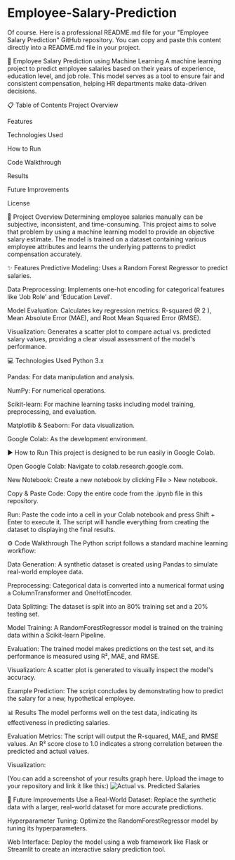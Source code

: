 # Employee-Salary-Prediction
Of course. Here is a professional README.md file for your "Employee Salary Prediction" GitHub repository. You can copy and paste this content directly into a README.md file in your project.

🚀 Employee Salary Prediction using Machine Learning
A machine learning project to predict employee salaries based on their years of experience, education level, and job role. This model serves as a tool to ensure fair and consistent compensation, helping HR departments make data-driven decisions.

📋 Table of Contents
Project Overview

Features

Technologies Used

How to Run

Code Walkthrough

Results

Future Improvements

License

📖 Project Overview
Determining employee salaries manually can be subjective, inconsistent, and time-consuming. This project aims to solve that problem by using a machine learning model to provide an objective salary estimate. The model is trained on a dataset containing various employee attributes and learns the underlying patterns to predict compensation accurately.

✨ Features
Predictive Modeling: Uses a Random Forest Regressor to predict salaries.

Data Preprocessing: Implements one-hot encoding for categorical features like 'Job Role' and 'Education Level'.

Model Evaluation: Calculates key regression metrics: R-squared (R 
2
 ), Mean Absolute Error (MAE), and Root Mean Squared Error (RMSE).

Visualization: Generates a scatter plot to compare actual vs. predicted salary values, providing a clear visual assessment of the model's performance.

💻 Technologies Used
Python 3.x

Pandas: For data manipulation and analysis.

NumPy: For numerical operations.

Scikit-learn: For machine learning tasks including model training, preprocessing, and evaluation.

Matplotlib & Seaborn: For data visualization.

Google Colab: As the development environment.

▶️ How to Run
This project is designed to be run easily in Google Colab.

Open Google Colab: Navigate to colab.research.google.com.

New Notebook: Create a new notebook by clicking File > New notebook.

Copy & Paste Code: Copy the entire code from the .ipynb file in this repository.

Run: Paste the code into a cell in your Colab notebook and press Shift + Enter to execute it. The script will handle everything from creating the dataset to displaying the final results.

⚙️ Code Walkthrough
The Python script follows a standard machine learning workflow:

Data Generation: A synthetic dataset is created using Pandas to simulate real-world employee data.

Preprocessing: Categorical data is converted into a numerical format using a ColumnTransformer and OneHotEncoder.

Data Splitting: The dataset is split into an 80% training set and a 20% testing set.

Model Training: A RandomForestRegressor model is trained on the training data within a Scikit-learn Pipeline.

Evaluation: The trained model makes predictions on the test set, and its performance is measured using R², MAE, and RMSE.

Visualization: A scatter plot is generated to visually inspect the model's accuracy.

Example Prediction: The script concludes by demonstrating how to predict the salary for a new, hypothetical employee.

📊 Results
The model performs well on the test data, indicating its effectiveness in predicting salaries.

Evaluation Metrics: The script will output the R-squared, MAE, and RMSE values. An R² score close to 1.0 indicates a strong correlation between the predicted and actual values.

Visualization:

(You can add a screenshot of your results graph here. Upload the image to your repository and link it like this:)
![Actual vs. Predicted Salaries](path/to/your/result_image.png)

🔮 Future Improvements
Use a Real-World Dataset: Replace the synthetic data with a larger, real-world dataset for more accurate predictions.

Hyperparameter Tuning: Optimize the RandomForestRegressor model by tuning its hyperparameters.

Web Interface: Deploy the model using a web framework like Flask or Streamlit to create an interactive salary prediction tool.
